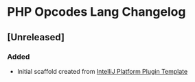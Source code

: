<!-- Keep a Changelog guide -> https://keepachangelog.com -->

# PHP Opcodes Lang Changelog

## [Unreleased]
### Added
- Initial scaffold created from [IntelliJ Platform Plugin Template](https://github.com/JetBrains/intellij-platform-plugin-template)
